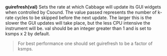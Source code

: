 <a name="guirefresh"><h3 style="padding-top: 40px; margin-top: 40px;"></h3></a>
**guirefresh(val)** Sets the rate at which Cabbage will update its GUI widgets when controlled by Csound. The value passed represents the number of k-rate cycles to be skipped before the next update. The larger this is the slower the GUI updates will take place, but the less CPU intensive the instrument will be. val should be an integer greater than 1 and is set to ksmps x 2 by default. 

>For best performance one should set guirefresh to be a factor of ksmps.